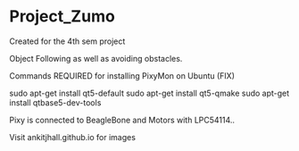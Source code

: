 # Project_Zumo
Created for the 4th sem project

Object Following as well as avoiding obstacles.

Commands REQUIRED for installing PixyMon on Ubuntu (FIX)

sudo apt-get install qt5-default
sudo apt-get install qt5-qmake
sudo apt-get install qtbase5-dev-tools


Pixy is connected to BeagleBone and Motors with LPC54114..


Visit ankitjhall.github.io for images

